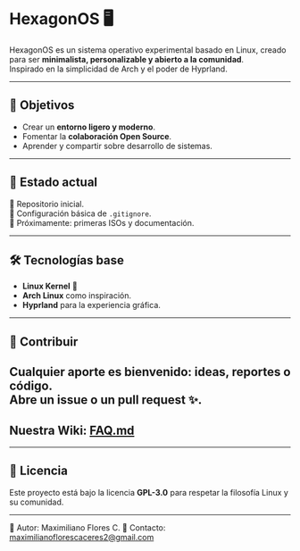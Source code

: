 # HexagonOS 🖥️

HexagonOS es un sistema operativo experimental basado en Linux, creado para ser **minimalista, personalizable y abierto a la comunidad**.  
Inspirado en la simplicidad de Arch y el poder de Hyprland.

---

## 🚀 Objetivos
- Crear un **entorno ligero y moderno**.
- Fomentar la **colaboración Open Source**.
- Aprender y compartir sobre desarrollo de sistemas.

---

## 📂 Estado actual
🔹 Repositorio inicial.  
🔹 Configuración básica de `.gitignore`.  
🔹 Próximamente: primeras ISOs y documentación.

---

## 🛠️ Tecnologías base
- **Linux Kernel** 🐧  
- **Arch Linux** como inspiración.  
- **Hyprland** para la experiencia gráfica.  

---

## 🤝 Contribuir
Cualquier aporte es bienvenido: ideas, reportes o código.  
Abre un **issue** o un **pull request** ✨.
---

## Nuestra Wiki: [FAQ.md](FAQ.md)

---

## 📜 Licencia
Este proyecto está bajo la licencia **GPL-3.0** para respetar la filosofía Linux y su comunidad.

---

👤 Autor: Maximiliano Flores C.
📧 Contacto: maximilianoflorescaceres2@gmail.com
